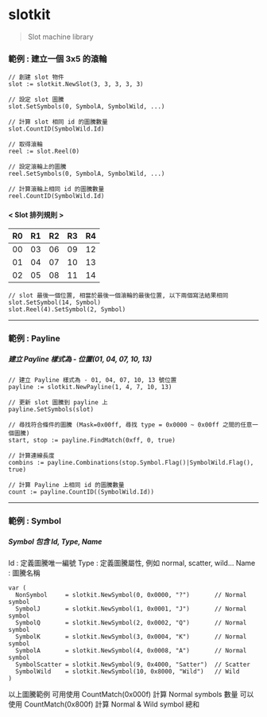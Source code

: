 # slotkit
> Slot machine library

### 範例 : 建立一個 3x5 的滾輪
```
// 創建 slot 物件
slot := slotkit.NewSlot(3, 3, 3, 3, 3)

// 設定 slot 圖騰
slot.SetSymbols(0, SymbolA, SymbolWild, ...)

// 計算 slot 相同 id 的圖騰數量
slot.CountID(SymbolWild.Id)

// 取得滾輪
reel := slot.Reel(0)

// 設定滾輪上的圖騰
reel.SetSymbols(0, SymbolA, SymbolWild, ...)

// 計算滾輪上相同 id 的圖騰數量
reel.CountID(SymbolWild.Id)
```
#### < Slot 排列規則 >
| R0 | R1 | R2 | R3 | R4 |
|----|----|----|----|----|
| 00 | 03 | 06 | 09 | 12 |
| 01 | 04 | 07 | 10 | 13 |
| 02 | 05 | 08 | 11 | 14 |
```
// slot 最後一個位置, 相當於最後一個滾輪的最後位置, 以下兩個寫法結果相同
slot.SetSymbol(14, Symbol) 
slot.Reel(4).SetSymbol(2, Symbol)
```

---
### 範例 : Payline
##### 建立 Payline 樣式為 - 位置(01, 04, 07, 10, 13)

```
// 建立 Payline 樣式為 - 01, 04, 07, 10, 13 號位置
payline := slotkit.NewPayline(1, 4, 7, 10, 13)

// 更新 slot 圖騰到 payline 上
payline.SetSymbols(slot)

// 尋找符合條件的圖騰 (Mask=0x00ff, 尋找 type = 0x0000 ~ 0x00ff 之間的任意一個圖騰)
start, stop := payline.FindMatch(0xff, 0, true)

// 計算連線長度
combins := payline.Combinations(stop.Symbol.Flag()|SymbolWild.Flag(), true)

// 計算 Payline 上相同 id 的圖騰數量
count := payline.CountID((SymbolWild.Id))
```

---
### 範例 : Symbol
##### Symbol 包含 Id, Type, Name
Id : 定義圖騰唯一編號
Type : 定義圖騰屬性, 例如 normal, scatter, wild...
Name : 圖騰名稱

```
var (
  NonSymbol     = slotkit.NewSymbol(0, 0x0000, "?")       // Normal symbol
  SymbolJ       = slotkit.NewSymbol(1, 0x0001, "J")       // Normal symbol
  SymbolQ       = slotkit.NewSymbol(2, 0x0002, "Q")       // Normal symbol
  SymbolK       = slotkit.NewSymbol(3, 0x0004, "K")       // Normal symbol
  SymbolA       = slotkit.NewSymbol(4, 0x0008, "A")       // Normal symbol
  SymbolScatter = slotkit.NewSymbol(9, 0x4000, "Satter")  // Scatter
  SymbolWild    = slotkit.NewSymbol(10, 0x8000, "Wild")   // Wild
)
```
以上圖騰範例
可用使用 CountMatch(0x000f) 計算 Normal symbols 數量
可以使用 CountMatch(0x800f) 計算 Normal & Wild symbol 總和